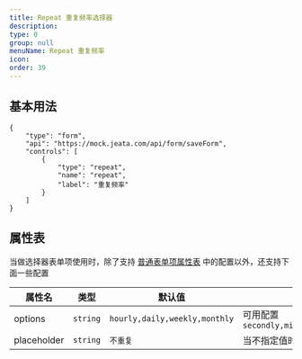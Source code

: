 ```yaml
---
title: Repeat 重复频率选择器
description: 
type: 0
group: null
menuName: Repeat 重复频率
icon: 
order: 39
---
```

## 基本用法

```schema:height="300" scope="body"
{
    "type": "form",
    "api": "https://mock.jeata.com/api/form/saveForm",
    "controls": [
        {
            "type": "repeat",
            "name": "repeat",
            "label": "重复频率"
        }
    ]
}
```

## 属性表

当做选择器表单项使用时，除了支持 [普通表单项属性表](./formitem#%E5%B1%9E%E6%80%A7%E8%A1%A8) 中的配置以外，还支持下面一些配置

| 属性名      | 类型     | 默认值                        | 说明                                                                     |
| ----------- | -------- | ----------------------------- | ------------------------------------------------------------------------ |
| options     | `string` | `hourly,daily,weekly,monthly` | 可用配置 `secondly,minutely,hourly,daily,weekdays,weekly,monthly,yearly` |
| placeholder | `string` | `不重复`                      | 当不指定值时的说明。                                                     |





